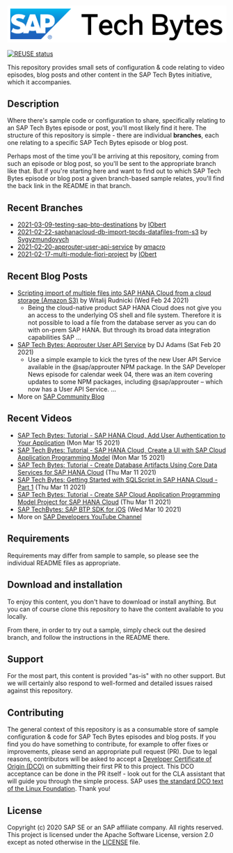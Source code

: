 
![SAP Tech Bytes header image](header-image.png)

[![REUSE status](https://api.reuse.software/badge/github.com/SAP-samples/sap-tech-bytes)](https://api.reuse.software/info/github.com/SAP-samples/sap-tech-bytes)

This repository provides small sets of configuration &amp; code relating to video episodes, blog posts and other content in the SAP Tech Bytes initiative, which it accompanies.

## Description

Where there&#x27;s sample code or configuration to share, specifically relating to an SAP Tech Bytes episode or post, you&#x27;ll most likely find it here. The structure of this repository is simple - there are individual **branches**, each one relating to a specific SAP Tech Bytes episode or blog post.

Perhaps most of the time you&#x27;ll be arriving at this repository, coming from such an episode or blog post, so you&#x27;ll be sent to the appropriate branch like that. But if you&#x27;re starting here and want to find out to which SAP Tech Bytes episode or blog post a given branch-based sample relates, you&#x27;ll find the back link in the README in that branch.
 
## Recent Branches
- [2021-03-09-testing-sap-btp-destinations](https://github.com/SAP-samples/sap-tech-bytes/tree/2021-03-09-testing-sap-btp-destinations) by [IObert](https://github.com/IObert) 
- [2021-02-22-saphanacloud-db-import-tpcds-datafiles-from-s3](https://github.com/SAP-samples/sap-tech-bytes/tree/2021-02-22-saphanacloud-db-import-tpcds-datafiles-from-s3) by [Sygyzmundovych](https://github.com/Sygyzmundovych) 
- [2021-02-20-approuter-user-api-service](https://github.com/SAP-samples/sap-tech-bytes/tree/2021-02-20-approuter-user-api-service) by [qmacro](https://github.com/qmacro) 
- [2021-02-17-multi-module-fiori-project](https://github.com/SAP-samples/sap-tech-bytes/tree/2021-02-17-multi-module-fiori-project) by [IObert](https://github.com/IObert) 

## Recent Blog Posts
- [Scripting import of multiple files into SAP HANA Cloud from a cloud storage (Amazon S3)](https://blogs.sap.com/?p=1279994) by Witalij Rudnicki (Wed Feb 24 2021)
  - Being the cloud-native product SAP HANA Cloud does not give you an access to the underlying OS shell and file system. Therefore it is not possible to load a file from the database server as you can do with on-prem SAP HANA. But through its broad data integration capabilities SAP ...
- [SAP Tech Bytes: Approuter User API Service](https://blogs.sap.com/?p=1281120) by DJ Adams (Sat Feb 20 2021)
  - Use a simple example to kick the tyres of the new User API Service available in the @sap/approuter NPM package. In the SAP Developer News episode for calendar week 04, there was an item covering updates to some NPM packages, including @sap/approuter – which now has a User API Service. ...
- More on [SAP Community Blog](https://blogs.sap.com/tag/sap-tech-bytes/)
    
## Recent Videos
- [SAP Tech Bytes: Tutorial - SAP HANA Cloud, Add User Authentication to Your Application](https://www.youtube.com/watch?v=AvROFBCEcEc) (Mon Mar 15 2021)
- [SAP Tech Bytes: Tutorial - SAP HANA Cloud, Create a UI with SAP Cloud Application Programming Model](https://www.youtube.com/watch?v=WMDpKa1QkFE) (Mon Mar 15 2021)
- [SAP Tech Bytes: Tutorial - Create Database Artifacts Using Core Data Services for SAP HANA Cloud](https://www.youtube.com/watch?v=hlHY7eBriRA) (Thu Mar 11 2021)
- [SAP Tech Bytes: Getting Started with SQLScript in SAP HANA Cloud - Part 1](https://www.youtube.com/watch?v=YIUe7rXAoTY) (Thu Mar 11 2021)
- [SAP Tech Bytes: Tutorial - Create SAP Cloud Application Programming Model Project for SAP HANA Cloud](https://www.youtube.com/watch?v=ydDOGz7P--8) (Thu Mar 11 2021)
- [SAP TechBytes: SAP BTP SDK for iOS](https://www.youtube.com/watch?v=CA7hA2G7VCo) (Wed Mar 10 2021)
- More on [SAP Developers YouTube Channel](https://www.youtube.com/playlist?list=PL6RpkC85SLQC3HBShmlMaPu_nL--4f20z)

## Requirements

Requirements may differ from sample to sample, so please see the individual README files as appropriate.

## Download and installation

To enjoy this content, you don&#x27;t have to download or install anything. But you can of course clone this repository to have the content available to you locally.

From there, in order to try out a sample, simply check out the desired branch, and follow the instructions in the README there.

## Support

For the most part, this content is provided &quot;as-is&quot; with no other support. But we will certainly also respond to well-formed and detailed issues raised against this repository.

## Contributing

The general context of this repository is as a consumable store of sample configuration &amp; code for SAP Tech Bytes episodes and blog posts. If you find you do have something to contribute, for example to offer fixes or improvements, please send an appropriate pull request (PR). Due to legal reasons, contributors will be asked to accept a [Developer Certificate of Origin (DCO)](https://en.wikipedia.org/wiki/Developer_Certificate_of_Origin) on submitting their first PR to this project. This DCO acceptance can be done in the PR itself - look out for the CLA assistant that will guide you through the simple process. SAP uses [the standard DCO text of the Linux Foundation](https://developercertificate.org/). Thank you!

## License

Copyright (c) 2020 SAP SE or an SAP affiliate company. All rights reserved. This project is licensed under the Apache Software License, version 2.0 except as noted otherwise in the [LICENSE](LICENSE) file.
